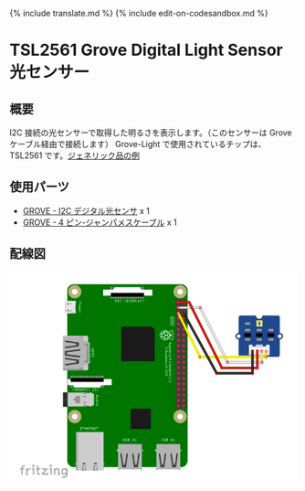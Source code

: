 {% include translate.md %}
{% include edit-on-codesandbox.md %}

# TSL2561 Grove Digital Light Sensor 光センサー

## 概要

I2C 接続の光センサーで取得した明るさを表示します。（このセンサーは Grove ケーブル経由で接続します）
Grove-Light で使用されているチップは、TSL2561 です。[ジェネリック品の例](https://www.amazon.co.jp/s?k=TSL2561)

## 使用パーツ

- [GROVE - I2C デジタル光センサ](https://www.switch-science.com/catalog/1174/) x 1
- [GROVE - 4 ピン-ジャンパメスケーブル](https://www.switch-science.com/catalog/1048/) x 1

## 配線図

![配線図](schematic.png)
